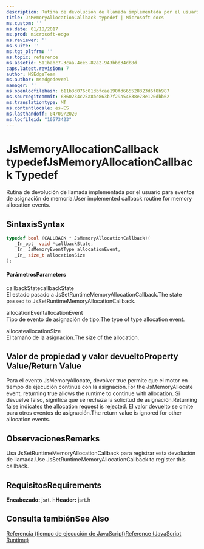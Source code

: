 ```yaml
---
description: Rutina de devolución de llamada implementada por el usuario para eventos de asignación de memoria.
title: JsMemoryAllocationCallback typedef | Microsoft docs
ms.custom: ''
ms.date: 01/18/2017
ms.prod: microsoft-edge
ms.reviewer: ''
ms.suite: ''
ms.tgt_pltfrm: ''
ms.topic: reference
ms.assetid: 511babc7-3caa-4ee5-82a2-943bbd34db8d
caps.latest.revision: 7
author: MSEdgeTeam
ms.author: msedgedevrel
manager: ''
ms.openlocfilehash: b11b3d076c01dbfcae190fd665528323d6f8b987
ms.sourcegitcommit: 6860234c25a8be863b7f29a54838e78e120dbb62
ms.translationtype: MT
ms.contentlocale: es-ES
ms.lasthandoff: 04/09/2020
ms.locfileid: "10573423"
---
```

# <span data-ttu-id="d34d8-103">JsMemoryAllocationCallback typedef</span><span class="sxs-lookup"><span data-stu-id="d34d8-103">JsMemoryAllocationCallback Typedef</span></span>
<span data-ttu-id="d34d8-104">Rutina de devolución de llamada implementada por el usuario para eventos de asignación de memoria.</span><span class="sxs-lookup"><span data-stu-id="d34d8-104">User implemented callback routine for memory allocation events.</span></span>  
  
## <span data-ttu-id="d34d8-105">Sintaxis</span><span class="sxs-lookup"><span data-stu-id="d34d8-105">Syntax</span></span>  
  
```cpp  
typedef bool (CALLBACK * JsMemoryAllocationCallback)(  
   _In_opt_ void *callbackState,  
   _In_ JsMemoryEventType allocationEvent,  
   _In_ size_t allocationSize  
);  
```  
  
#### <span data-ttu-id="d34d8-106">Parámetros</span><span class="sxs-lookup"><span data-stu-id="d34d8-106">Parameters</span></span>  
 <span data-ttu-id="d34d8-107">callbackState</span><span class="sxs-lookup"><span data-stu-id="d34d8-107">callbackState</span></span>  
 <span data-ttu-id="d34d8-108">El estado pasado a JsSetRuntimeMemoryAllocationCallback.</span><span class="sxs-lookup"><span data-stu-id="d34d8-108">The state passed to JsSetRuntimeMemoryAllocationCallback.</span></span>  
  
 <span data-ttu-id="d34d8-109">allocationEvent</span><span class="sxs-lookup"><span data-stu-id="d34d8-109">allocationEvent</span></span>  
 <span data-ttu-id="d34d8-110">Tipo de evento de asignación de tipo.</span><span class="sxs-lookup"><span data-stu-id="d34d8-110">The type of type allocation event.</span></span>  
  
 <span data-ttu-id="d34d8-111">allocate</span><span class="sxs-lookup"><span data-stu-id="d34d8-111">allocationSize</span></span>  
 <span data-ttu-id="d34d8-112">El tamaño de la asignación.</span><span class="sxs-lookup"><span data-stu-id="d34d8-112">The size of the allocation.</span></span>  
  
## <span data-ttu-id="d34d8-113">Valor de propiedad y valor devuelto</span><span class="sxs-lookup"><span data-stu-id="d34d8-113">Property Value/Return Value</span></span>  
 <span data-ttu-id="d34d8-114">Para el evento JsMemoryAllocate, devolver true permite que el motor en tiempo de ejecución continúe con la asignación.</span><span class="sxs-lookup"><span data-stu-id="d34d8-114">For the JsMemoryAllocate event, returning true allows the runtime to continue with allocation.</span></span> <span data-ttu-id="d34d8-115">Si devuelve falso, significa que se rechaza la solicitud de asignación.</span><span class="sxs-lookup"><span data-stu-id="d34d8-115">Returning false indicates the allocation request is rejected.</span></span> <span data-ttu-id="d34d8-116">El valor devuelto se omite para otros eventos de asignación.</span><span class="sxs-lookup"><span data-stu-id="d34d8-116">The return value is ignored for other allocation events.</span></span>  
  
## <span data-ttu-id="d34d8-117">Observaciones</span><span class="sxs-lookup"><span data-stu-id="d34d8-117">Remarks</span></span>  
 <span data-ttu-id="d34d8-118">Usa JsSetRuntimeMemoryAllocationCallback para registrar esta devolución de llamada.</span><span class="sxs-lookup"><span data-stu-id="d34d8-118">Use JsSetRuntimeMemoryAllocationCallback to register this callback.</span></span>  
  
## <span data-ttu-id="d34d8-119">Requisitos</span><span class="sxs-lookup"><span data-stu-id="d34d8-119">Requirements</span></span>  
 <span data-ttu-id="d34d8-120">**Encabezado:** jsrt. h</span><span class="sxs-lookup"><span data-stu-id="d34d8-120">**Header:** jsrt.h</span></span>  
  
## <span data-ttu-id="d34d8-121">Consulta también</span><span class="sxs-lookup"><span data-stu-id="d34d8-121">See Also</span></span>  
 [<span data-ttu-id="d34d8-122">Referencia (tiempo de ejecución de JavaScript)</span><span class="sxs-lookup"><span data-stu-id="d34d8-122">Reference (JavaScript Runtime)</span></span>](../chakra-hosting/reference-javascript-runtime.md)